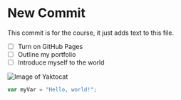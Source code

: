 # New Commit
This commit is for the course, it just adds text to this file.

- [ ] Turn on GitHub Pages
- [ ] Outline my portfolio
- [ ] Introduce myself to the world

![Image of Yaktocat](https://octodex.github.com/images/yaktocat.png)


``` javascript
var myVar = "Hello, world!";
```
